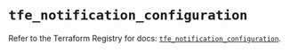 # `tfe_notification_configuration`

Refer to the Terraform Registry for docs: [`tfe_notification_configuration`](https://registry.terraform.io/providers/hashicorp/tfe/0.67.1/docs/resources/notification_configuration).

